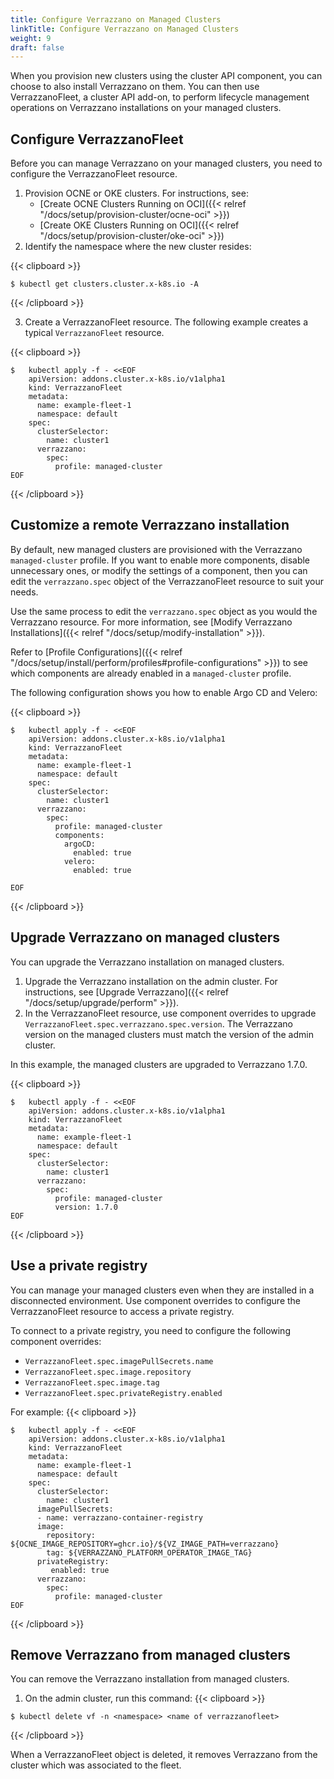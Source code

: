 ```yaml
---
title: Configure Verrazzano on Managed Clusters
linkTitle: Configure Verrazzano on Managed Clusters
weight: 9
draft: false
---
```


When you provision new clusters using the cluster API component, you can choose to also install Verrazzano on them. You can then use VerrazzanoFleet, a cluster API add-on, to perform lifecycle management operations on Verrazzano installations on your managed clusters.

## Configure VerrazzanoFleet

Before you can manage Verrazzano on your managed clusters, you need to configure the VerrazzanoFleet resource.

1. Provision OCNE or OKE clusters. For instructions, see:
    * [Create OCNE Clusters Running on OCI]({{< relref "/docs/setup/provision-cluster/ocne-oci" >}})
    * [Create OKE Clusters Running on OCI]({{< relref "/docs/setup/provision-cluster/oke-oci" >}})
2. Identify the namespace where the new cluster resides:

{{< clipboard >}}
<div class="highlight">

```
$ kubectl get clusters.cluster.x-k8s.io -A
```
{{< /clipboard >}}
</div>

3. Create a VerrazzanoFleet resource. The following example creates a typical `VerrazzanoFleet` resource.

{{< clipboard >}}
<div class="highlight">

```
$   kubectl apply -f - <<EOF
    apiVersion: addons.cluster.x-k8s.io/v1alpha1
    kind: VerrazzanoFleet
    metadata:
      name: example-fleet-1
      namespace: default
    spec:
      clusterSelector:
        name: cluster1
      verrazzano:
        spec:
          profile: managed-cluster
EOF
```
{{< /clipboard >}}
</div>


## Customize a remote Verrazzano installation

By default, new managed clusters are provisioned with the Verrazzano `managed-cluster` profile. If you want to enable more components, disable unnecessary ones, or modify the settings of a component, then you can edit the `verrazzano.spec` object of the VerrazzanoFleet resource to suit your needs. 

Use the same process to edit the `verrazzano.spec` object as you would the Verrazzano resource. For more information, see [Modify Verrazzano Installations]({{< relref "/docs/setup/modify-installation" >}}).

Refer to [Profile Configurations]({{< relref "/docs/setup/install/perform/profiles#profile-configurations" >}}) to see which components are already enabled in a `managed-cluster` profile.

The following configuration shows you how to enable Argo CD and Velero:

{{< clipboard >}}
<div class="highlight">

```
$   kubectl apply -f - <<EOF
    apiVersion: addons.cluster.x-k8s.io/v1alpha1
    kind: VerrazzanoFleet
    metadata:
      name: example-fleet-1
      namespace: default
    spec:
      clusterSelector:
        name: cluster1
      verrazzano:
        spec:
          profile: managed-cluster
          components:
            argoCD:
              enabled: true
            velero: 
              enabled: true
            
EOF
```
{{< /clipboard >}}
</div>

## Upgrade Verrazzano on managed clusters

You can upgrade the Verrazzano installation on managed clusters.

1. Upgrade the Verrazzano installation on the admin cluster. For instructions, see [Upgrade Verrazzano]({{< relref "/docs/setup/upgrade/perform" >}}).
1. In the VerrazzanoFleet resource, use component overrides to upgrade `VerrazzanoFleet.spec.verrazzano.spec.version`. The Verrazzano version on the managed clusters must match the version of the admin cluster.

In this example, the managed clusters are upgraded to Verrazzano 1.7.0.

{{< clipboard >}}
<div class="highlight">

```
$   kubectl apply -f - <<EOF
    apiVersion: addons.cluster.x-k8s.io/v1alpha1
    kind: VerrazzanoFleet
    metadata:
      name: example-fleet-1
      namespace: default
    spec:
      clusterSelector:
        name: cluster1 
      verrazzano:
        spec:
          profile: managed-cluster
          version: 1.7.0
EOF
```
{{< /clipboard >}}
</div>


## Use a private registry

You can manage your managed clusters even when they are installed in a disconnected environment. Use component overrides to configure the VerrazzanoFleet resource to access a private registry.

To connect to a private registry, you need to configure the following component overrides: 

* `VerrazzanoFleet.spec.imagePullSecrets.name`
* `VerrazzanoFleet.spec.image.repository`
* `VerrazzanoFleet.spec.image.tag`
* `VerrazzanoFleet.spec.privateRegistry.enabled`

For example: 
{{< clipboard >}}
<div class="highlight">

```
$   kubectl apply -f - <<EOF
    apiVersion: addons.cluster.x-k8s.io/v1alpha1
    kind: VerrazzanoFleet
    metadata:
      name: example-fleet-1
      namespace: default
    spec:
      clusterSelector:
        name: cluster1
      imagePullSecrets:
      - name: verrazzano-container-registry
      image:
        repository: ${OCNE_IMAGE_REPOSITORY=ghcr.io}/${VZ_IMAGE_PATH=verrazzano}
        tag: ${VERRAZZANO_PLATFORM_OPERATOR_IMAGE_TAG}
      privateRegistry:
         enabled: true
      verrazzano:
        spec:
          profile: managed-cluster
EOF
```
{{< /clipboard >}}
</div>

## Remove Verrazzano from managed clusters

You can remove the Verrazzano installation from managed clusters.

1. On the admin cluster, run this command:
{{< clipboard >}}
<div class="highlight">

```
$ kubectl delete vf -n <namespace> <name of verrazzanofleet>
```
{{< /clipboard >}}
</div>

When a VerrazzanoFleet object is deleted, it removes Verrazzano from the cluster which was associated to the fleet.